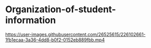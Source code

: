 # Organization-of-student-information

https://user-images.githubusercontent.com/26525615/226102661-1fb1ecaa-3a36-4dd8-b0f2-0152eb889fbb.mp4

